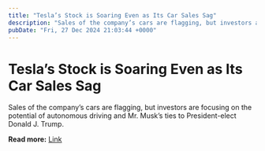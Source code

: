 ```yaml
---
title: "Tesla’s Stock is Soaring Even as Its Car Sales Sag"
description: "Sales of the company’s cars are flagging, but investors are focusing on the potential of autonomous driving and Mr. Musk’s ties to President-elect Donald J. Trump."
pubDate: "Fri, 27 Dec 2024 21:03:44 +0000"
---
```


# Tesla’s Stock is Soaring Even as Its Car Sales Sag

Sales of the company’s cars are flagging, but investors are focusing on the potential of autonomous driving and Mr. Musk’s ties to President-elect Donald J. Trump.

**Read more:** [Link](https://www.nytimes.com/2024/12/27/business/tesla-sales-stock-elon-musk.html)